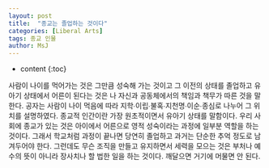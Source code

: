 ```yaml
---
layout: post
title:  "종교는 졸업하는 것이다"
categories: [Liberal Arts]
tags: 종교 인물
author: MsJ
---
```


* content
{:toc}

사람이 나이를 먹어가는 것은 그만큼 성숙해 가는 것이고 그 이전의 상태를 졸업하고 유아기 상태에서 어른이 된다는 것은 나 자신과 공동체에서의 책임과 책무가 따른 것을 말한다. 공자는 사람이 나이 먹음에 따라 지학∙이립∙불혹∙지천명∙이순∙종심로 나누어 그 위치를 설명하였다. 종교적 인간이란 가장 원초적이면서 유아기 상태를 말함이다. 우리 사회에 종교가 있는 것은 아이에서 어른으로 영적 성숙이라는 과정에 일부분 역할을 하는 것이다. 그래서 학교처럼 과정이 끝나면 당연히 졸업하고 과거는 단순한 추억 정도로 남겨두어야 한다. 그런데도 무슨 조직을 만들고 유지하면서 세력을 모으는 것은 부처나 예수의 뜻이 아니라 장사치나 할 법한 일을 하는 것이다. 깨달으면 거기에 머물면 안 된다.
